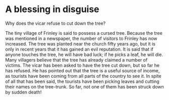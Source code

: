 # A blessing in disguise

Why does the vicar refuse to cut down the tree?

The tiny village of Frinley is said to possess a cursed tree. Because the tree was mentioned in a newspaper, the number of visitors to Frinley has now increased. The tree was planted near the church fifty years ago, but it is only in recent years that it has gained an evil reputation. It is said that if anyone touches the tree, he will have bad luck; if he picks a leaf, he will die. Many villagers believe that the tree has already claimed a number of victims. The vicar has been asked to have the tree cut down, but so far he has refused. He has pointed out that the tree is a useful source of income, as tourists have been coming from all parts of the country to see it. In spite of all that has been said, the tourists have been picking leaves and cutting their names on the tree-trunk. So far, not one of them has been struck down by sudden death!
